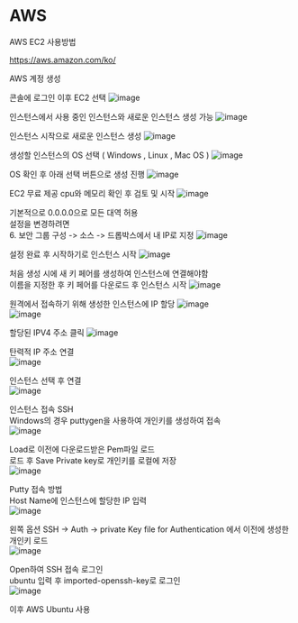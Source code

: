 # AWS
AWS EC2 사용방법

https://aws.amazon.com/ko/

AWS 계정 생성

콘솔에 로그인 이후 EC2 선택
![image](https://user-images.githubusercontent.com/74689088/106374384-5f641100-63c6-11eb-8da2-c7bb503b1adb.png)


인스턴스에서 사용 중인 인스턴스와 새로운 인스턴스 생성 가능
![image](https://user-images.githubusercontent.com/74689088/106374421-c7b2f280-63c6-11eb-9c0a-cf1dd2278bcc.png)

인스턴스 시작으로 새로운 인스턴스 생성
![image](https://user-images.githubusercontent.com/74689088/106374443-f92bbe00-63c6-11eb-916e-6b93fa94055a.png)



생성할 인스턴스의 OS 선택 ( Windows , Linux , Mac OS ) 
![image](https://user-images.githubusercontent.com/74689088/106374459-09439d80-63c7-11eb-9ad5-86b3807a68d0.png)

OS 확인 후 아래 선택 버튼으로 생성 진행
![image](https://user-images.githubusercontent.com/74689088/106374485-28dac600-63c7-11eb-9b54-c289292af495.png)

EC2 무료 제공 cpu와 메모리 확인 후 검토 및 시작
![image](https://user-images.githubusercontent.com/74689088/106374501-4ad44880-63c7-11eb-9153-182eac4af175.png)

기본적으로 0.0.0.0으로 모든 대역 허용  
설정을 변경하려면  
6. 보안 그룹 구성 -> 소스 -> 드롭박스에서 내 IP로 지정
![image](https://user-images.githubusercontent.com/74689088/106374531-75260600-63c7-11eb-8c4f-a5225da0f0e4.png)

설정 완료 후 시작하기로 인스턴스 시작
![image](https://user-images.githubusercontent.com/74689088/106374600-22991980-63c8-11eb-903d-ec1ac0c028cf.png)

처음 생성 시에 새 키 페어를 생성하여 인스턴스에 연결해야함  
이름을 지정한 후 키 페어를 다운로드 후 인스턴스 시작
![image](https://user-images.githubusercontent.com/74689088/106374616-3c3a6100-63c8-11eb-87d1-c0429082828a.png)

원격에서 접속하기 위해 생성한 인스턴스에 IP 할당
![image](https://user-images.githubusercontent.com/74689088/106374918-b370f480-63ca-11eb-92ce-011d486f354c.png)  
![image](https://user-images.githubusercontent.com/74689088/106374937-f763f980-63ca-11eb-9552-d8f064bbdd20.png)

할당된 IPV4 주소 클릭
![image](https://user-images.githubusercontent.com/74689088/106374968-4578fd00-63cb-11eb-937f-dea4b8368ff8.png)    
            
탄력적 IP 주소 연결  
![image](https://user-images.githubusercontent.com/74689088/106374983-5cb7ea80-63cb-11eb-8bfc-d187193b3d9e.png)    
  
인스턴스 선택 후 연결   
![image](https://user-images.githubusercontent.com/74689088/106375004-8f61e300-63cb-11eb-9122-0563e2fe44d7.png)  

인스턴스 접속 SSH   
Windows의 경우 puttygen을 사용하여 개인키를 생성하여 접속   
![image](https://user-images.githubusercontent.com/74689088/106375020-c932e980-63cb-11eb-9562-7687c9a7951f.png)  

Load로 이전에 다운로드받은 Pem파일 로드    
로드 후 Save Private key로 개인키를 로컬에 저장  
![image](https://user-images.githubusercontent.com/74689088/106375038-ebc50280-63cb-11eb-8380-0eaf4bee29a6.png)  

Putty 접속 방법    
Host Name에 인스턴스에 할당한 IP 입력  
![image](https://user-images.githubusercontent.com/74689088/106375049-11eaa280-63cc-11eb-8e41-ad64c846dc60.png)  

왼쪽 옵션 SSH -> Auth -> private Key file for Authentication 에서 이전에 생성한 개인키 로드  
![image](https://user-images.githubusercontent.com/74689088/106375069-44949b00-63cc-11eb-9808-90a324d8f10b.png)  

Open하여 SSH 접속 로그인  
ubuntu 입력 후 imported-openssh-key로 로그인  
![image](https://user-images.githubusercontent.com/74689088/106375083-760d6680-63cc-11eb-96c0-4304c6bf71db.png)  

이후 AWS Ubuntu 사용




